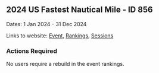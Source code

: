 ## 2024 US Fastest Nautical Mile - ID 856

Dates: 1 Jan 2024 - 31 Dec 2024

Links to website: [Event](https://www.gps-speedsurfing.com/default.aspx?mnu=event&val=856), [Rankings](https://www.gps-speedsurfing.com/default.aspx?mnu=eventranking&val=856), [Sessions](https://www.gps-speedsurfing.com/default.aspx?mnu=eventsessions&val=856)

### Actions Required

No users require a rebuild in the event rankings.

